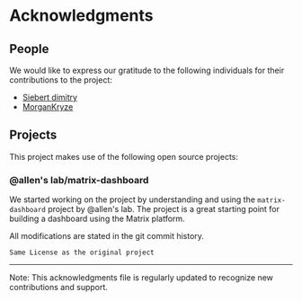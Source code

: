 # Acknowledgments

## People

We would like to express our gratitude to the following individuals for their contributions to the project:

- [Siebert dimitry](https://github.com/foukouda)
- [MorganKryze](https://github.com/MorganKryze)

## Projects

This project makes use of the following open source projects:

### @allen's lab/matrix-dashboard

We started working on the project by understanding and using the `matrix-dashboard` project by @allen's lab. The project is a great starting point for building a dashboard using the Matrix platform.

All modifications are stated in the git commit history.

```plaintext
Same License as the original project
```

---

Note: This acknowledgments file is regularly updated to recognize new contributions and support.
